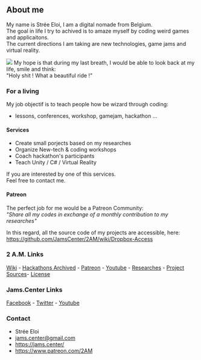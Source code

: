 ## About me

My name is Strée Eloi, I am a digital nomade from Belgium.        
The goal in life I try to achived is to amaze myself by coding weird games and applicaitons.        
The current directions I am taking are new technologies, game jams and virtual reality.    
    
![](https://github.com/JamsCenter/2AM/blob/master/WebRef/Photo/EloiStreeCoding.jpg?raw=true)
My hope is that during my last breath, I would be able to look back at my life, smile and think:     
"Holy shit ! What a beautiful ride !"  

### For a living
My job objectif is to teach people how be wizard through coding:    
- lessons, conferences, workshop, gamejam, hackathon ...    

#### Services
- Create small porjects based on my researches
- Organize New-tech & coding workshops
- Coach hackathon's participants
- Teach Unity / C# / Virtual Reality

If you are interested by one of this services.     
Feel free to contact me.     

#### Patreon
  
The perfect job for me would be a Patreon Community:    
_"Share all my codes in exchange of a monthly contribution to my researches"_  

 In this regard, all the source code of my projects are accessible, here:      
https://github.com/JamsCenter/2AM/wiki/Dropbox-Access



### 2 A.M. Links
[Wiki](https://goo.gl/0SHZAb) - [Hackathons Archived](https://goo.gl/91v2s1) - [Patreon](https://goo.gl/Pdpmvh) - [Youtube](https://www.youtube.com/channel/UCNF9z7L6bfkodhNWvnY5lsg) - [Researches](https://github.com/JamsCenter/2AM/wiki) - [Project Sources](http://www.jams.center/patreonaccess/)- [License](https://github.com/JamsCenter/2AM/wiki/License)

### Jams.Center Links
[Facebook](https://www.facebook.com/jamscenter) - [Twitter](https://www.facebook.com/jamscenter) - [Youtube](https://www.youtube.com/channel/UCss-to1CvzoUIoBNijuiLnA)  


### Contact
- Strée Eloi
- jams.center@gmail.com
- https://jams.center/
- https://www.patreon.com/2AM  
